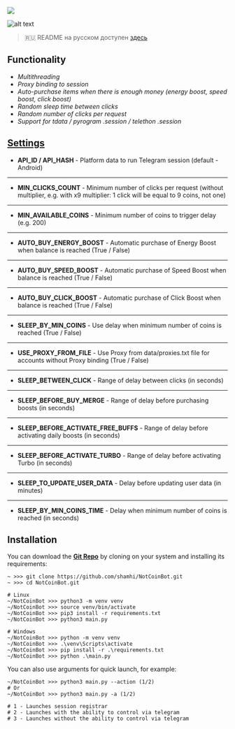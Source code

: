 [<img src="https://img.shields.io/badge/Telegram-%40Me-orange">](https://t.me/sho6ot)

![alt text](https://i.imgur.com/PDYwSJ9.png)

> 🇷🇺 README на русском доступен [здесь](README.md)

## Functionality  
+ _Multithreading_
+ _Proxy binding to session_
+ _Auto-purchase items when there is enough money (energy boost, speed boost, click boost)_
+ _Random sleep time between clicks_
+ _Random number of clicks per request_
+ _Support for tdata / pyrogram .session / telethon .session_

## [Settings](https://github.com/shamhi/NotCoinBot/blob/main/data/config.py">)
+ **API_ID / API_HASH** - Platform data to run Telegram session (default - Android)
***
+ **MIN_CLICKS_COUNT** - Minimum number of clicks per request (without multiplier, e.g. with x9 multiplier: 1 click will be equal to 9 coins, not one)
***
+ **MIN_AVAILABLE_COINS** - Minimum number of coins to trigger delay (e.g. 200)
***
+ **AUTO_BUY_ENERGY_BOOST** - Automatic purchase of Energy Boost when balance is reached (True / False)
***
+ **AUTO_BUY_SPEED_BOOST** - Automatic purchase of Speed Boost when balance is reached (True / False)
***
+ **AUTO_BUY_CLICK_BOOST** - Automatic purchase of Click Boost when balance is reached (True / False)
***
+ **SLEEP_BY_MIN_COINS** - Use delay when minimum number of coins is reached (True / False)
***
+ **USE_PROXY_FROM_FILE** - Use Proxy from data/proxies.txt file for accounts without Proxy binding (True / False)
***
+ **SLEEP_BETWEEN_CLICK** - Range of delay between clicks (in seconds)
***
+ **SLEEP_BEFORE_BUY_MERGE** - Range of delay before purchasing boosts (in seconds)
***
+ **SLEEP_BEFORE_ACTIVATE_FREE_BUFFS** - Range of delay before activating daily boosts (in seconds)
***
+ **SLEEP_BEFORE_ACTIVATE_TURBO** - Range of delay before activating Turbo (in seconds)
***
+ **SLEEP_TO_UPDATE_USER_DATA** - Delay before updating user data (in minutes)
***
+ **SLEEP_BY_MIN_COINS_TIME** - Delay when minimum number of coins is reached (in seconds)

## Installation
You can download the [**Git Repo**](https://github.com/shamhi/NotCoinBot) by cloning on your system and installing its requirements:
```
~ >>> git clone https://github.com/shamhi/NotCoinBot.git 
~ >>> cd NotCoinBot.git

# Linux
~/NotCoinBot >>> python3 -m venv venv
~/NotCoinBot >>> source venv/bin/activate
~/NotCoinBot >>> pip3 install -r requirements.txt
~/NotCoinBot >>> python3 main.py

# Windows
~/NotCoinBot >>> python -m venv venv
~/NotCoinBot >>> .\venv\Scripts\activate
~/NotCoinBot >>> pip install -r .\requirements.txt
~/NotCoinBot >>> python .\main.py
```

You can also use arguments for quick launch, for example:
```
~/NotCoinBot >>> python3 main.py --action (1/2)
# Or
~/NotCoinBot >>> python3 main.py -a (1/2)

# 1 - Launches session registrar
# 2 - Launches with the ability to control via telegram
# 3 - Launches without the ability to control via telegram
```

